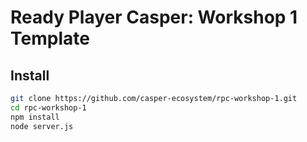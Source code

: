 # Ready Player Casper: Workshop 1 Template

## Install

```bash
git clone https://github.com/casper-ecosystem/rpc-workshop-1.git
cd rpc-workshop-1
npm install
node server.js
```
